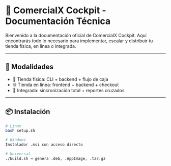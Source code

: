 # 🚀 ComercialX Cockpit - Documentación Técnica

Bienvenido a la documentación oficial de ComercialX Cockpit. Aquí encontrarás todo lo necesario para implementar, escalar y distribuir tu tienda física, en línea o integrada.

---

## 🧭 Modalidades

- 🏪 Tienda física: CLI + backend + flujo de caja
- 🌐 Tienda en línea: frontend + backend + checkout
- 🧩 Integrada: sincronización total + reportes cruzados

---

## 📦 Instalación

```bash
# Linux
bash setup.sh

# Windows
Instalador .msi con acceso directo

# Universal
./build.sh → genera .deb, .AppImage, .tar.gz
